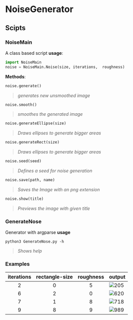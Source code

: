 # NoiseGenerator

## Scipts
### NoiseMain 
A class based script
**usage**:
```python
import NoiseMain
noise = NoiseMain.Noise(size, iterations,  roughness)
```  
**Methods**: 
```python
noise.generate()
``` 
>*generates new unsmoothed image*  
```python
noise.smooth()
``` 
>*smoothes the generated image*  
```python
noise.generateEllipse(size)
``` 
>*Draws ellipses to generate bigger areas*  
```python
noise.generateRect(size)
``` 
>*Draws ellipses to generate bigger areas*  
```python
noise.seed(seed)
``` 
>*Defines a seed for noise generation*  
```python
noise.save(path, name)
``` 
>*Saves the Image with an png extension*  
```python
noise.show(title)
``` 
>*Previews the image with given title*  
   
### GenerateNose
Generator with argparse
**usage**
```batch
python3 GenerateNose.py -h
```
>*Shows help*

### Examples
|iterations | rectangle-size | roughness | output |
|:----------:|:----------------:|:-----------:|--------|
|2|0|5|![205](https://i.imgur.com/RX32N3H.png)|
|6|2|0|![620](https://imgur.com/ZJOMRBC.png)|
|7|1|8|![718](https://imgur.com/sYIqVFX.png)|
|9|8|9|![989](https://imgur.com/oQreVbx.png)|
